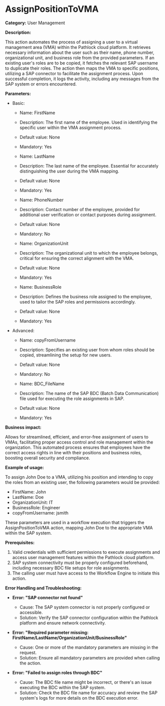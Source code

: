 # AssignPositionToVMA

**Category:** User Management

**Description:**

This action automates the process of assigning a user to a virtual management area (VMA) within the Pathlock cloud platform. It retrieves necessary information about the user such as their name, phone number, organizational unit, and business role from the provided parameters. If an existing user's roles are to be copied, it fetches the relevant SAP username to duplicate their roles. The action then maps the VMA to specific positions, utilizing a SAP connector to facilitate the assignment process. Upon successful completion, it logs the activity, including any messages from the SAP system or errors encountered.

**Parameters:**

- Basic:
    - Name: FirstName
    - Description: The first name of the employee. Used in identifying the specific user within the VMA assignment process.
    - Default value: None
    - Mandatory: Yes
  
    - Name: LastName
    - Description: The last name of the employee. Essential for accurately distinguishing the user during the VMA mapping.
    - Default value: None
    - Mandatory: Yes
  
    - Name: PhoneNumber
    - Description: Contact number of the employee, provided for additional user verification or contact purposes during assignment.
    - Default value: None
    - Mandatory: No
  
    - Name: OrganizationUnit
    - Description: The organizational unit to which the employee belongs, critical for ensuring the correct alignment with the VMA.
    - Default value: None
    - Mandatory: Yes
  
    - Name: BusinessRole
    - Description: Defines the business role assigned to the employee, used to tailor the SAP roles and permissions accordingly.
    - Default value: None
    - Mandatory: Yes

- Advanced:
    - Name: copyFromUsername
    - Description: Specifies an existing user from whom roles should be copied, streamlining the setup for new users.
    - Default value: None
    - Mandatory: No

    - Name: BDC_FileName
    - Description: The name of the SAP BDC (Batch Data Communication) file used for executing the role assignments in SAP.
    - Default value: None
    - Mandatory: Yes
  
**Business impact:**

Allows for streamlined, efficient, and error-free assignment of users to VMAs, facilitating proper access control and role management within the organization. This automated process ensures that employees have the correct access rights in line with their positions and business roles, boosting overall security and compliance.

**Example of usage:**

To assign John Doe to a VMA, utilizing his position and intending to copy the roles from an existing user, the following parameters would be provided:

- FirstName: John
- LastName: Doe
- OrganizationUnit: IT
- BusinessRole: Engineer
- copyFromUsername: jsmith

These parameters are used in a workflow execution that triggers the AssignPositionToVMA action, mapping John Doe to the appropriate VMA within the SAP system.

**Prerequisites:**

1. Valid credentials with sufficient permissions to execute assignments and access user management features within the Pathlock cloud platform.
2. SAP system connectivity must be properly configured beforehand, including necessary BDC file setups for role assignments.
3. The calling user must have access to the Workflow Engine to initiate this action.

**Error Handling and Troubleshooting:**

- **Error: "SAP connector not found"**
  - Cause: The SAP system connector is not properly configured or accessible.
  - Solution: Verify the SAP connector configuration within the Pathlock platform and ensure network connectivity.

- **Error: "Required parameter missing: FirstName/LastName/OrganizationUnit/BusinessRole"**
  - Cause: One or more of the mandatory parameters are missing in the request.
  - Solution: Ensure all mandatory parameters are provided when calling the action.

- **Error: "Failed to assign roles through BDC"**
  - Cause: The BDC file name might be incorrect, or there's an issue executing the BDC within the SAP system.
  - Solution: Check the BDC file name for accuracy and review the SAP system's logs for more details on the BDC execution error.